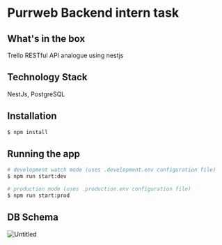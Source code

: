 # Purrweb Backend intern task

## What's in the box

Trello RESTful API analogue using nestjs

## Technology Stack

NestJs, PostgreSQL

## Installation

```bash
$ npm install
```

## Running the app

```bash
# development watch mode (uses .development.env configuration file)
$ npm run start:dev

# production mode (uses .production.env configuration file)
$ npm run start:prod
```

## DB Schema

![Untitled](https://github.com/nocommentnick10/purr-node-intern/assets/121245192/e163e39f-9b0c-495c-9eb8-3b3df15636ca)
